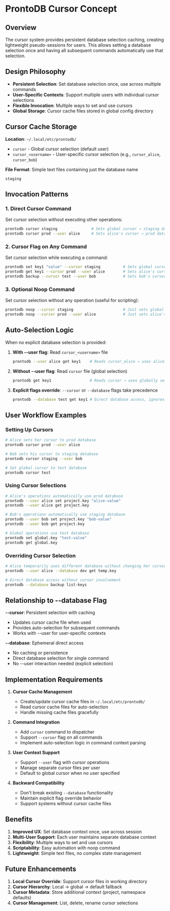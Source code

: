 # ProntoDB Cursor Concept

## Overview
The cursor system provides persistent database selection caching, creating lightweight pseudo-sessions for users. This allows setting a database selection once and having all subsequent commands automatically use that selection.

## Design Philosophy
- **Persistent Selection**: Set database selection once, use across multiple commands
- **User-Specific Contexts**: Support multiple users with individual cursor selections
- **Flexible Invocation**: Multiple ways to set and use cursors
- **Global Storage**: Cursor cache files stored in global config directory

## Cursor Cache Storage

**Location**: `~/.local/etc/prontodb/`
- `cursor` - Global cursor selection (default user)
- `cursor_<username>` - User-specific cursor selection (e.g., `cursor_alice`, `cursor_bob`)

**File Format**: Simple text files containing just the database name
```
staging
```

## Invocation Patterns

### 1. Direct Cursor Command
Set cursor selection without executing other operations:
```bash
prontodb cursor staging               # Sets global cursor → staging database
prontodb cursor prod --user alice     # Sets alice's cursor → prod database
```

### 2. Cursor Flag on Any Command
Set cursor selection while executing a command:
```bash
prontodb set key1 "value" --cursor staging          # Sets global cursor + executes set
prontodb get key1 --cursor prod --user alice        # Sets alice's cursor + executes get
prontodb backup --cursor test --user bob            # Sets bob's cursor + creates backup
```

### 3. Optional Noop Command
Set cursor selection without any operation (useful for scripting):
```bash
prontodb noop --cursor staging                      # Just sets global cursor
prontodb noop --cursor prod --user alice            # Just sets alice's cursor
```

## Auto-Selection Logic

When no explicit database selection is provided:

1. **With --user flag**: Read `cursor_<username>` file
   ```bash
   prontodb --user alice get key1    # Reads cursor_alice → uses alice's selected database
   ```

2. **Without --user flag**: Read `cursor` file (global selection)
   ```bash
   prontodb get key1                 # Reads cursor → uses globally selected database
   ```

3. **Explicit flags override**: `--cursor` or `--database` flags take precedence
   ```bash
   prontodb --database test get key1 # Direct database access, ignores cursor cache
   ```

## User Workflow Examples

### Setting Up Cursors
```bash
# Alice sets her cursor to prod database
prontodb cursor prod --user alice

# Bob sets his cursor to staging database  
prontodb cursor staging --user bob

# Set global cursor to test database
prontodb cursor test
```

### Using Cursor Selections
```bash
# Alice's operations automatically use prod database
prontodb --user alice set project.key "alice-value"
prontodb --user alice get project.key

# Bob's operations automatically use staging database
prontodb --user bob set project.key "bob-value"
prontodb --user bob get project.key

# Global operations use test database
prontodb set global.key "test-value"
prontodb get global.key
```

### Overriding Cursor Selection
```bash
# Alice temporarily uses different database without changing her cursor
prontodb --user alice --database dev get temp.key

# Direct database access without cursor involvement
prontodb --database backup list-keys
```

## Relationship to --database Flag

**--cursor**: Persistent selection with caching
- Updates cursor cache file when used
- Provides auto-selection for subsequent commands
- Works with --user for user-specific contexts

**--database**: Ephemeral direct access  
- No caching or persistence
- Direct database selection for single command
- No --user interaction needed (explicit selection)

## Implementation Requirements

1. **Cursor Cache Management**
   - Create/update cursor cache files in `~/.local/etc/prontodb/`
   - Read cursor cache files for auto-selection
   - Handle missing cache files gracefully

2. **Command Integration**
   - Add `cursor` command to dispatcher
   - Support `--cursor` flag on all commands
   - Implement auto-selection logic in command context parsing

3. **User Context Support**
   - Support `--user` flag with cursor operations
   - Manage separate cursor files per user
   - Default to global cursor when no user specified

4. **Backward Compatibility**
   - Don't break existing `--database` functionality
   - Maintain explicit flag override behavior
   - Support systems without cursor cache files

## Benefits

1. **Improved UX**: Set database context once, use across session
2. **Multi-User Support**: Each user maintains separate database context
3. **Flexibility**: Multiple ways to set and use cursors
4. **Scriptability**: Easy automation with noop command
5. **Lightweight**: Simple text files, no complex state management

## Future Enhancements

1. **Local Cursor Override**: Support cursor files in working directory
2. **Cursor Hierarchy**: Local → global → default fallback
3. **Cursor Metadata**: Store additional context (project, namespace defaults)
4. **Cursor Management**: List, delete, rename cursor selections